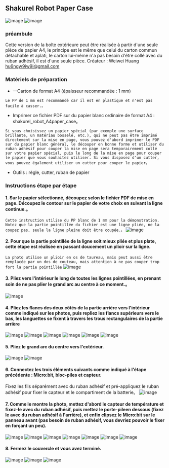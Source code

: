 ## Shakurel Robot Paper Case
![image](https://github.com/clab-cetm/DIY-Thermometer-Using-Microbit/blob/master/case-design/shakurel%20robot/photos/IMG_20200331_155836.jpg?raw=true)
![image](https://github.com/clab-cetm/DIY-Thermometer-Using-Microbit/blob/master/case-design/shakurel%20robot/photos/%E5%B1%95%E9%96%8B%E5%9C%96.jpg?raw=true)
### préambule
Cette version de la boîte extérieure peut être réalisée à partir d'une seule pièce de papier A4, le principe est le même que celui du carton commun détachable et aplati, le carton lui-même n'a pas besoin d'être collé avec du ruban adhésif, il est d'une seule pièce.
Créateur : Weiwei Huang hu6ngw9iw9i@gmail.com

### Matériels de préparation 
* 一Carton de format A4 (épaisseur recommandée : 1 mm)

```
Le PP de 1 mm est recommandé car il est en plastique et n'est pas facile à casser.。
```

* Imprimer ce fichier PDF sur du papier blanc ordinaire de format A4 : shakurel_robot_A4paper_case。

```
Si vous choisissez un papier spécial (par exemple une surface brillante, un matériau bosselé, etc.), qui ne peut pas être imprimé directement sur la mise en page, vous pouvez d'abord imprimer le PDF sur du papier blanc général, le découper en bonne forme et utiliser du ruban adhésif pour couper la mise en page sera temporairement collé sur votre papier spécial, puis le long de la mise en page pour couper le papier que vous souhaitez utiliser. Si vous disposez d'un cutter, vous pouvez également utiliser un cutter pour couper le papier。
```
* Outils : règle, cutter, ruban de papier
### Instructions étape par étape
#### 1. Sur le papier sélectionné, découpez selon le fichier PDF de mise en page. Découpez le contour sur le papier de votre choix en suivant la ligne continue.。
```Cette instruction utilise du PP blanc de 1 mm pour la démonstration. Notez que la partie pointillée du fichier est une ligne pliée, ne la coupez pas, seule la ligne pleine doit être coupée.。```
![image](https://github.com/clab-cetm/DIY-Thermometer-Using-Microbit/blob/master/case-design/shakurel%20robot/photos/IMG_20200331_150741.jpg?raw=true)

#### 2. Pour que la partie pointillée de la ligne soit mieux pliée et plus plate, cette étape est réalisée en passant doucement un plioir sur la ligne.
```La photo utilise un plioir en os de taureau, mais peut aussi être remplacée par un dos de couteau, mais attention à ne pas couper trop fort la partie pointillée```
![image](https://github.com/clab-cetm/DIY-Thermometer-Using-Microbit/blob/master/case-design/shakurel%20robot/photos/IMG_20200331_151300.jpg?raw=true)

#### 3. Pliez vers l'intérieur le long de toutes les lignes pointillées, en prenant soin de ne pas plier le grand arc au centre à ce moment.。
![image](https://github.com/clab-cetm/DIY-Thermometer-Using-Microbit/blob/master/case-design/shakurel%20robot/photos/IMG_20200331_151905.jpg?raw=true)

#### 4. Pliez les flancs des deux côtés de la partie arrière vers l'intérieur comme indiqué sur les photos, puis repliez les flancs supérieurs vers le bas, les languettes se fixent à travers les trous rectangulaires de la partie arrière
![image](https://github.com/clab-cetm/DIY-Thermometer-Using-Microbit/blob/master/case-design/shakurel%20robot/photos/IMG_20200331_153425.jpg?raw=true)
![image](https://github.com/clab-cetm/DIY-Thermometer-Using-Microbit/blob/master/case-design/shakurel%20robot/photos/IMG_20200331_153500.jpg?raw=true)
![image](https://github.com/clab-cetm/DIY-Thermometer-Using-Microbit/blob/master/case-design/shakurel%20robot/photos/IMG_20200331_153517.jpg?raw=true)
![image](https://github.com/clab-cetm/DIY-Thermometer-Using-Microbit/blob/master/case-design/shakurel%20robot/photos/IMG_20200331_153538.jpg?raw=true)
![image](https://github.com/clab-cetm/DIY-Thermometer-Using-Microbit/blob/master/case-design/shakurel%20robot/photos/IMG_20200331_153559.jpg?raw=true)
![image](https://github.com/clab-cetm/DIY-Thermometer-Using-Microbit/blob/master/case-design/shakurel%20robot/photos/IMG_20200331_153637.jpg?raw=true)

#### 5. Pliez le grand arc du centre vers l'extérieur.
![image](https://github.com/clab-cetm/DIY-Thermometer-Using-Microbit/blob/master/case-design/shakurel%20robot/photos/IMG_20200331_153701.jpg?raw=true)
![image](https://github.com/clab-cetm/DIY-Thermometer-Using-Microbit/blob/master/case-design/shakurel%20robot/photos/IMG_20200331_153742.jpg?raw=true)

#### 6. Connectez les trois éléments suivants comme indiqué à l'étape précédente : Micro:bit, bloc-piles et capteur.
Fixez les fils séparément avec du ruban adhésif et pré-appliquez le ruban adhésif pour fixer le capteur et le compartiment de la batterie。
![image](https://github.com/clab-cetm/DIY-Thermometer-Using-Microbit/blob/master/case-design/shakurel%20robot/photos/IMG_20200331_152644.jpg?raw=true)

#### 7. Comme le montre la photo, mettez d'abord le capteur de température et fixez-le avec du ruban adhésif, puis mettez le porte-pileen dessous (fixez le avec du ruban adhésif à l'arrière), et enfin clipsez le Micro:bit sur le panneau avant (pas besoin de ruban adhésif, vous devriez pouvoir le fixer en forçant un peu).
![image](https://github.com/clab-cetm/DIY-Thermometer-Using-Microbit/blob/master/case-design/shakurel%20robot/photos/IMG_20200331_153955.jpg?raw=true)
![image](https://github.com/clab-cetm/DIY-Thermometer-Using-Microbit/blob/master/case-design/shakurel%20robot/photos/IMG_20200331_154004.jpg?raw=true)
![image](https://github.com/clab-cetm/DIY-Thermometer-Using-Microbit/blob/master/case-design/shakurel%20robot/photos/IMG_20200331_154116.jpg?raw=true)
![image](https://github.com/clab-cetm/DIY-Thermometer-Using-Microbit/blob/master/case-design/shakurel%20robot/photos/IMG_20200331_154130.jpg?raw=true)
![image](https://github.com/clab-cetm/DIY-Thermometer-Using-Microbit/blob/master/case-design/shakurel%20robot/photos/IMG_20200331_154200.jpg?raw=true)
![image](https://github.com/clab-cetm/DIY-Thermometer-Using-Microbit/blob/master/case-design/shakurel%20robot/photos/IMG_20200331_154215.jpg?raw=true)
![image](https://github.com/clab-cetm/DIY-Thermometer-Using-Microbit/blob/master/case-design/shakurel%20robot/photos/IMG_20200331_154256.jpg?raw=true)

#### 8. Fermez le couvercle et vous avez terminé.
![image](https://github.com/clab-cetm/DIY-Thermometer-Using-Microbit/blob/master/case-design/shakurel%20robot/photos/IMG_20200331_154317.jpg?raw=true)
![image](https://github.com/clab-cetm/DIY-Thermometer-Using-Microbit/blob/master/case-design/shakurel%20robot/photos/IMG_20200331_154325.jpg?raw=true)
![image](https://github.com/clab-cetm/DIY-Thermometer-Using-Microbit/blob/master/case-design/shakurel%20robot/photos/IMG_20200331_154537.jpg?raw=true)
